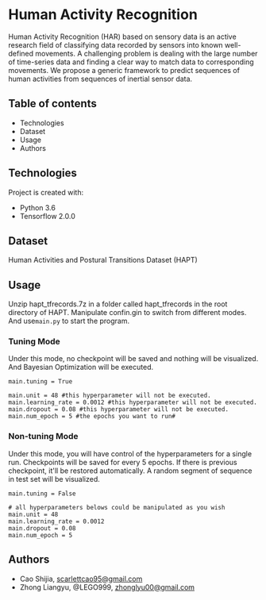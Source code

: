 # Human Activity Recognition
Human Activity Recognition (HAR) based on sensory data is an active research field of classifying data recorded by sensors into known well-defined movements. A challenging problem is dealing with the large number of time-series data and finding a clear way to match data to corresponding movements. We propose a generic framework to predict sequences of human activities from sequences of inertial sensor data. 

## Table of contents
* Technologies
* Dataset
* Usage
* Authors

## Technologies
Project is created with:
- Python 3.6
- Tensorflow 2.0.0

## Dataset
Human Activities and Postural Transitions Dataset (HAPT)

## Usage
Unzip hapt_tfrecords.7z in a folder called hapt_tfrecords in the root directory of HAPT. Manipulate confin.gin to switch from different modes. And use```main.py``` to start the program.

### Tuning Mode
Under this mode, no checkpoint will be saved and nothing will be visualized. And Bayesian Optimization will be executed.
```
main.tuning = True

main.unit = 48 #this hyperparameter will not be executed.
main.learning_rate = 0.0012 #this hyperparameter will not be executed.
main.dropout = 0.08 #this hyperparameter will not be executed.
main.num_epoch = 5 #the epochs you want to run#
```

### Non-tuning Mode
Under this mode, you will have control of the hyperparameters for a single run. Checkpoints will be saved for every 5 epochs. If there is previous checkpoint, it'll be restored automatically. A random segment of sequence in test set will be visualized.
```
main.tuning = False

# all hyperparameters belows could be manipulated as you wish
main.unit = 48
main.learning_rate = 0.0012
main.dropout = 0.08
main.num_epoch = 5
```

## Authors
* Cao Shijia, scarlettcao95@gmail.com
* Zhong Liangyu, @LEGO999, zhonglyu00@gmail.com
